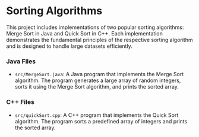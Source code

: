 # Sorting Algorithms

This project includes implementations of two popular sorting algorithms: Merge Sort in Java and Quick Sort in C++. Each implementation demonstrates the fundamental principles of the respective sorting algorithm and is designed to handle large datasets efficiently.

### Java Files

- `src/MergeSort.java`: A Java program that implements the Merge Sort algorithm. The program generates a large array of random integers, sorts it using the Merge Sort algorithm, and prints the sorted array.

### C++ Files

- `src/quickSort.cpp`: A C++ program that implements the Quick Sort algorithm. The program sorts a predefined array of integers and prints the sorted array.

